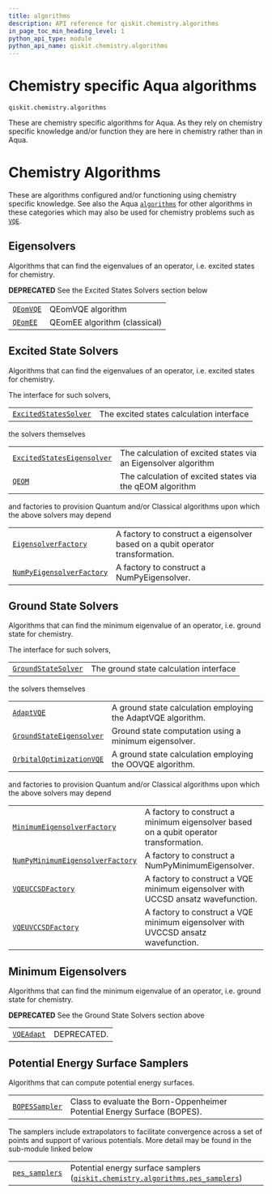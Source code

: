 ```yaml
---
title: algorithms
description: API reference for qiskit.chemistry.algorithms
in_page_toc_min_heading_level: 1
python_api_type: module
python_api_name: qiskit.chemistry.algorithms
---
```


<span id="module-qiskit.chemistry.algorithms" />

<span id="qiskit-chemistry-algorithms" />

# Chemistry specific Aqua algorithms

<span id="module-qiskit.chemistry.algorithms" />

`qiskit.chemistry.algorithms`

These are chemistry specific algorithms for Aqua. As they rely on chemistry specific knowledge and/or function they are here in chemistry rather than in Aqua.

# Chemistry Algorithms

These are algorithms configured and/or functioning using chemistry specific knowledge. See also the Aqua [`algorithms`](qiskit.aqua.algorithms#module-qiskit.aqua.algorithms "qiskit.aqua.algorithms") for other algorithms in these categories which may also be used for chemistry problems such as [`VQE`](qiskit.aqua.algorithms.VQE#qiskit.aqua.algorithms.VQE "qiskit.aqua.algorithms.VQE").

## Eigensolvers

Algorithms that can find the eigenvalues of an operator, i.e. excited states for chemistry.

**DEPRECATED** See the Excited States Solvers section below

|                                                                                                                            |                              |
| -------------------------------------------------------------------------------------------------------------------------- | ---------------------------- |
| [`QEomVQE`](qiskit.chemistry.algorithms.QEomVQE#qiskit.chemistry.algorithms.QEomVQE "qiskit.chemistry.algorithms.QEomVQE") | QEomVQE algorithm            |
| [`QEomEE`](qiskit.chemistry.algorithms.QEomEE#qiskit.chemistry.algorithms.QEomEE "qiskit.chemistry.algorithms.QEomEE")     | QEomEE algorithm (classical) |

## Excited State Solvers

Algorithms that can find the eigenvalues of an operator, i.e. excited states for chemistry.

The interface for such solvers,

|                                                                                                                                                                            |                                          |
| -------------------------------------------------------------------------------------------------------------------------------------------------------------------------- | ---------------------------------------- |
| [`ExcitedStatesSolver`](qiskit.chemistry.algorithms.ExcitedStatesSolver#qiskit.chemistry.algorithms.ExcitedStatesSolver "qiskit.chemistry.algorithms.ExcitedStatesSolver") | The excited states calculation interface |

the solvers themselves

|                                                                                                                                                                                                |                                                                |
| ---------------------------------------------------------------------------------------------------------------------------------------------------------------------------------------------- | -------------------------------------------------------------- |
| [`ExcitedStatesEigensolver`](qiskit.chemistry.algorithms.ExcitedStatesEigensolver#qiskit.chemistry.algorithms.ExcitedStatesEigensolver "qiskit.chemistry.algorithms.ExcitedStatesEigensolver") | The calculation of excited states via an Eigensolver algorithm |
| [`QEOM`](qiskit.chemistry.algorithms.QEOM#qiskit.chemistry.algorithms.QEOM "qiskit.chemistry.algorithms.QEOM")                                                                                 | The calculation of excited states via the qEOM algorithm       |

and factories to provision Quantum and/or Classical algorithms upon which the above solvers may depend

|                                                                                                                                                                                            |                                                                                |
| ------------------------------------------------------------------------------------------------------------------------------------------------------------------------------------------ | ------------------------------------------------------------------------------ |
| [`EigensolverFactory`](qiskit.chemistry.algorithms.EigensolverFactory#qiskit.chemistry.algorithms.EigensolverFactory "qiskit.chemistry.algorithms.EigensolverFactory")                     | A factory to construct a eigensolver based on a qubit operator transformation. |
| [`NumPyEigensolverFactory`](qiskit.chemistry.algorithms.NumPyEigensolverFactory#qiskit.chemistry.algorithms.NumPyEigensolverFactory "qiskit.chemistry.algorithms.NumPyEigensolverFactory") | A factory to construct a NumPyEigensolver.                                     |

## Ground State Solvers

Algorithms that can find the minimum eigenvalue of an operator, i.e. ground state for chemistry.

The interface for such solvers,

|                                                                                                                                                                    |                                        |
| ------------------------------------------------------------------------------------------------------------------------------------------------------------------ | -------------------------------------- |
| [`GroundStateSolver`](qiskit.chemistry.algorithms.GroundStateSolver#qiskit.chemistry.algorithms.GroundStateSolver "qiskit.chemistry.algorithms.GroundStateSolver") | The ground state calculation interface |

the solvers themselves

|                                                                                                                                                                                        |                                                              |
| -------------------------------------------------------------------------------------------------------------------------------------------------------------------------------------- | ------------------------------------------------------------ |
| [`AdaptVQE`](qiskit.chemistry.algorithms.AdaptVQE#qiskit.chemistry.algorithms.AdaptVQE "qiskit.chemistry.algorithms.AdaptVQE")                                                         | A ground state calculation employing the AdaptVQE algorithm. |
| [`GroundStateEigensolver`](qiskit.chemistry.algorithms.GroundStateEigensolver#qiskit.chemistry.algorithms.GroundStateEigensolver "qiskit.chemistry.algorithms.GroundStateEigensolver") | Ground state computation using a minimum eigensolver.        |
| [`OrbitalOptimizationVQE`](qiskit.chemistry.algorithms.OrbitalOptimizationVQE#qiskit.chemistry.algorithms.OrbitalOptimizationVQE "qiskit.chemistry.algorithms.OrbitalOptimizationVQE") | A ground state calculation employing the OOVQE algorithm.    |

and factories to provision Quantum and/or Classical algorithms upon which the above solvers may depend

|                                                                                                                                                                                                                        |                                                                                        |
| ---------------------------------------------------------------------------------------------------------------------------------------------------------------------------------------------------------------------- | -------------------------------------------------------------------------------------- |
| [`MinimumEigensolverFactory`](qiskit.chemistry.algorithms.MinimumEigensolverFactory#qiskit.chemistry.algorithms.MinimumEigensolverFactory "qiskit.chemistry.algorithms.MinimumEigensolverFactory")                     | A factory to construct a minimum eigensolver based on a qubit operator transformation. |
| [`NumPyMinimumEigensolverFactory`](qiskit.chemistry.algorithms.NumPyMinimumEigensolverFactory#qiskit.chemistry.algorithms.NumPyMinimumEigensolverFactory "qiskit.chemistry.algorithms.NumPyMinimumEigensolverFactory") | A factory to construct a NumPyMinimumEigensolver.                                      |
| [`VQEUCCSDFactory`](qiskit.chemistry.algorithms.VQEUCCSDFactory#qiskit.chemistry.algorithms.VQEUCCSDFactory "qiskit.chemistry.algorithms.VQEUCCSDFactory")                                                             | A factory to construct a VQE minimum eigensolver with UCCSD ansatz wavefunction.       |
| [`VQEUVCCSDFactory`](qiskit.chemistry.algorithms.VQEUVCCSDFactory#qiskit.chemistry.algorithms.VQEUVCCSDFactory "qiskit.chemistry.algorithms.VQEUVCCSDFactory")                                                         | A factory to construct a VQE minimum eigensolver with UVCCSD ansatz wavefunction.      |

## Minimum Eigensolvers

Algorithms that can find the minimum eigenvalue of an operator, i.e. ground state for chemistry.

**DEPRECATED** See the Ground State Solvers section above

|                                                                                                                                |             |
| ------------------------------------------------------------------------------------------------------------------------------ | ----------- |
| [`VQEAdapt`](qiskit.chemistry.algorithms.VQEAdapt#qiskit.chemistry.algorithms.VQEAdapt "qiskit.chemistry.algorithms.VQEAdapt") | DEPRECATED. |

## Potential Energy Surface Samplers

Algorithms that can compute potential energy surfaces.

|                                                                                                                                                |                                                                          |
| ---------------------------------------------------------------------------------------------------------------------------------------------- | ------------------------------------------------------------------------ |
| [`BOPESSampler`](qiskit.chemistry.algorithms.BOPESSampler#qiskit.chemistry.algorithms.BOPESSampler "qiskit.chemistry.algorithms.BOPESSampler") | Class to evaluate the Born-Oppenheimer Potential Energy Surface (BOPES). |

The samplers include extrapolators to facilitate convergence across a set of points and support of various potentials. More detail may be found in the sub-module linked below

|                                                                                                                                                       |                                                                                                                                                                                                                       |
| ----------------------------------------------------------------------------------------------------------------------------------------------------- | --------------------------------------------------------------------------------------------------------------------------------------------------------------------------------------------------------------------- |
| [`pes_samplers`](qiskit.chemistry.algorithms.pes_samplers#module-qiskit.chemistry.algorithms.pes_samplers "qiskit.chemistry.algorithms.pes_samplers") | Potential energy surface samplers ([`qiskit.chemistry.algorithms.pes_samplers`](qiskit.chemistry.algorithms.pes_samplers#module-qiskit.chemistry.algorithms.pes_samplers "qiskit.chemistry.algorithms.pes_samplers")) |

